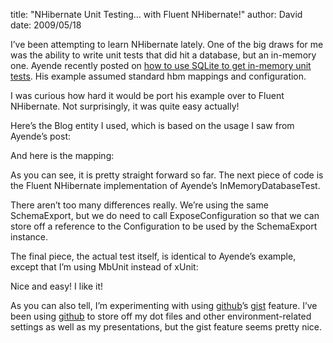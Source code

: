 
title: "NHibernate Unit Testing… with Fluent NHibernate!"
author: David
date: 2009/05/18

<p>I’ve been attempting to learn NHibernate lately. One of the big draws for me was the ability to write unit tests that did hit a database, but an in-memory one. Ayende recently posted on <a href="http://ayende.com/Blog/archive/2009/04/28/nhibernate-unit-testing.aspx">how to use SQLite to get in-memory unit tests</a>. His example assumed standard hbm mappings and configuration.</p> <p>I was curious how hard it would be port his example over to Fluent NHibernate. Not surprisingly, it was quite easy actually!</p> <p>Here’s the Blog entity I used, which is based on the usage I saw from Ayende’s post:</p> <p><script src="http://gist.github.com/114239.js"></script></p> <p>And here is the mapping:</p> <p><script src="http://gist.github.com/114241.js"></script></p> <p>As you can see, it is pretty straight forward so far. The next piece of code is the Fluent NHibernate implementation of Ayende’s InMemoryDatabaseTest.</p> <p><script src="http://gist.github.com/114242.js"></script></p> <p>There aren’t too many differences really. We’re using the same SchemaExport, but we do need to call ExposeConfiguration so that we can store off a reference to the Configuration to be used by the SchemaExport instance.</p> <p>The final piece, the actual test itself, is identical to Ayende’s example, except that I’m using MbUnit instead of xUnit:</p> <p><script src="http://gist.github.com/114244.js"></script></p> <p>Nice and easy! I like it!</p> <p>As you can also tell, I’m experimenting with using <a href="http://github.com/">github</a>’s <a href="http://gist.github.com/">gist</a> feature. I’ve been using <a href="http://github.com/">github</a> to store off my dot files and other environment-related settings as well as my presentations, but the gist feature seems pretty nice.</p>
